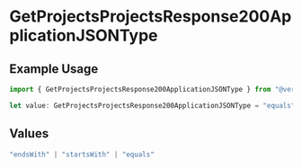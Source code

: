 # GetProjectsProjectsResponse200ApplicationJSONType

## Example Usage

```typescript
import { GetProjectsProjectsResponse200ApplicationJSONType } from "@vercel/sdk/models/getprojectsop.js";

let value: GetProjectsProjectsResponse200ApplicationJSONType = "equals";
```

## Values

```typescript
"endsWith" | "startsWith" | "equals"
```